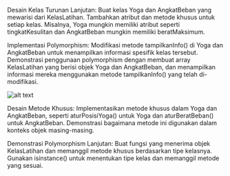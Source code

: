 Desain Kelas Turunan Lanjutan:
Buat kelas Yoga dan AngkatBeban yang mewarisi dari KelasLatihan.
Tambahkan atribut dan metode khusus untuk setiap kelas. Misalnya, Yoga mungkin memiliki atribut seperti tingkatKesulitan dan AngkatBeban mungkin memiliki beratMaksimum.

Implementasi Polymorphism:
Modifikasi metode tampilkanInfo() di Yoga dan AngkatBeban untuk menampilkan informasi spesifik kelas tersebut.
Demonstrasi penggunaan polymorphism dengan membuat array KelasLatihan yang berisi objek Yoga dan AngkatBeban, dan menampilkan informasi mereka menggunakan metode tampilkanInfo() yang telah di-modifikasi.

![alt text](https://github.com/abdansyakur14002/DE_Abdan-Syakur/blob/main/06.Object%20Oriented%20Programming%20(OOP)/screenshot/prioritas2AdanB.jpg?raw=true)

Desain Metode Khusus:
Implementasikan metode khusus dalam Yoga dan AngkatBeban, seperti aturPosisiYoga() untuk Yoga dan aturBeratBeban() untuk AngkatBeban.
Demonstrasi bagaimana metode ini digunakan dalam konteks objek masing-masing.

Demonstrasi Polymorphism Lanjutan:
Buat fungsi yang menerima objek KelasLatihan dan memanggil metode khusus berdasarkan tipe kelasnya. Gunakan isinstance() untuk menentukan tipe kelas dan memanggil metode yang sesuai.